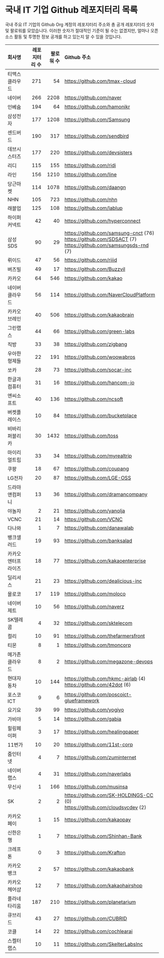 # 국내 IT 기업 Github 레포지터리 목록
국내 주요 IT 기업의 Github Org 계정의 레포지터리 주소와 총 공개 레포지터리 숫자 및 팔로워를 모았습니다. 이러한 숫자가 절대적인 기준이 될 수는 없겠지만, 얼마나 오픈 소스 활동 및 투명한 정보 공개를 하고 있는지 알 수 있을 것입니다.

<!-- MARKDOWN_TABLE(GITHUB): START -->

| **회사명** | **레포지터리 수** | **팔로워 수** | **Github 주소** |
|:---|---:|---:|:---|
| 티맥스클라우드 | 271 | 54 | https://github.com/tmax-cloud |
| 네이버 | 266 | 2208 | https://github.com/naver |
| 인베슘 | 194 | 64 | https://github.com/hamonikr |
| 삼성전자 | 177 | 1208 | https://github.com/Samsung |
| 센드버드 | 190 | 317 | https://github.com/sendbird |
| 데브시스터즈 | 177 | 220 | https://github.com/devsisters |
| 리디 | 115 | 155 | https://github.com/ridi |
| 라인 | 156 | 1210 | https://github.com/line |
| 당근마켓 | 114 | 1078 | https://github.com/daangn |
| NHN | 105 | 723 | https://github.com/nhn |
| 래블업 | 125 | 108 | https://github.com/lablup |
| 하이퍼커넥트 | 42 | 40 | https://github.com/hyperconnect |
| 삼성SDS | 90 | 29 | https://github.com/samsung-cnct (76)<br />https://github.com/SDSACT (7)<br />https://github.com/samsungsds-rnd (7) |
| 뤼이드 | 47 | 56 | https://github.com/riiid |
| 버즈빌 | 49 | 17 | https://github.com/Buzzvil |
| 카카오 | 64 | 546 | https://github.com/kakao |
| 네이버클라우드 | 56 | 114 | https://github.com/NaverCloudPlatform |
| 카카오브레인 | 40 | 506 | https://github.com/kakaobrain |
| 그린랩스 | 44 | 66 | https://github.com/green-labs |
| 직방 | 33 | 38 | https://github.com/zigbang |
| 우아한형제들 | 22 | 191 | https://github.com/woowabros |
| 쏘카 | 28 | 73 | https://github.com/socar-inc |
| 한글과컴퓨터 | 31 | 16 | https://github.com/hancom-io |
| 엔씨소프트 | 40 | 136 | https://github.com/ncsoft |
| 버켓플레이스 | 10 | 84 | https://github.com/bucketplace |
| 비바리퍼블리카 | 30 | 1432 | https://github.com/toss |
| 마이리얼트립 | 33 | 34 | https://github.com/myrealtrip |
| 쿠팡 | 18 | 67 | https://github.com/coupang |
| LG전자 | 20 | 87 | https://github.com/LGE-OSS |
| 드라마앤컴퍼니 | 13 | 36 | https://github.com/dramancompany |
| 야놀자 | 2 | 21 | https://github.com/yanolja |
| VCNC | 21 | 14 | https://github.com/VCNC |
| 다나와 | 1 | 7 | https://github.com/danawalab |
| 뱅크샐러드 | 19 | 93 | https://github.com/banksalad |
| 카카오엔터프라이즈 | 18 | 77 | https://github.com/kakaoenterprise |
| 딜리셔스 | 21 | 23 | https://github.com/dealicious-inc |
| 몰로코 | 17 | 119 | https://github.com/moloco |
| 네이버제트 | 10 | 56 | https://github.com/naverz |
| SK텔레콤 | 4 | 32 | https://github.com/sktelecom |
| 컬리 | 10 | 91 | https://github.com/thefarmersfront |
| 티몬 | 8 | 1 | https://github.com/tmoncorp |
| 메가존클라우드 | 8 | 2 | https://github.com/megazone-devops |
| 현대자동차 | 10 | 144 | https://github.com/hkmc-airlab (4)<br />https://github.com/42dot (6) |
| 포스코ICT | 9 | 6 | https://github.com/poscoict-glueframework |
| 요기요 | 39 | 99 | https://github.com/yogiyo |
| 가비아 | 5 | 14 | https://github.com/gabia |
| 힐링페이퍼 | 3 | 17 | https://github.com/healingpaper |
| 11번가 | 10 | 20 | https://github.com/11st-corp |
| 줌인터넷 | 4 | 7 | https://github.com/zuminternet |
| 네이버랩스 | 4 | 31 | https://github.com/naverlabs |
| 무신사 | 1 | 166 | https://github.com/musinsa |
| SK | 2 | 2 | https://github.com/SK-HOLDINGS-CC (0)<br />https://github.com/cloudsvcdev (2) |
| 카카오페이 | 1 | 15 | https://github.com/kakaopay |
| 신한은행 | 1 | 7 | https://github.com/Shinhan-Bank |
| 크레프톤 | 0 | 3 | https://github.com/Krafton |
| 카카오뱅크 | 2 | 57 | https://github.com/kakaobank |
| 카카오헤어샵 | 12 | 7 | https://github.com/kakaohairshop |
| 플라네타리움 | 187 | 210 | https://github.com/planetarium |
| 큐브리드 | 43 | 27 | https://github.com/CUBRID |
| 코클 | 14 | 22 | https://github.com/cochlearai |
| 스켈터랩스 | 10 | 11 | https://github.com/SkelterLabsInc |

<!-- MARKDOWN_TABLE(GITHUB): END -->
